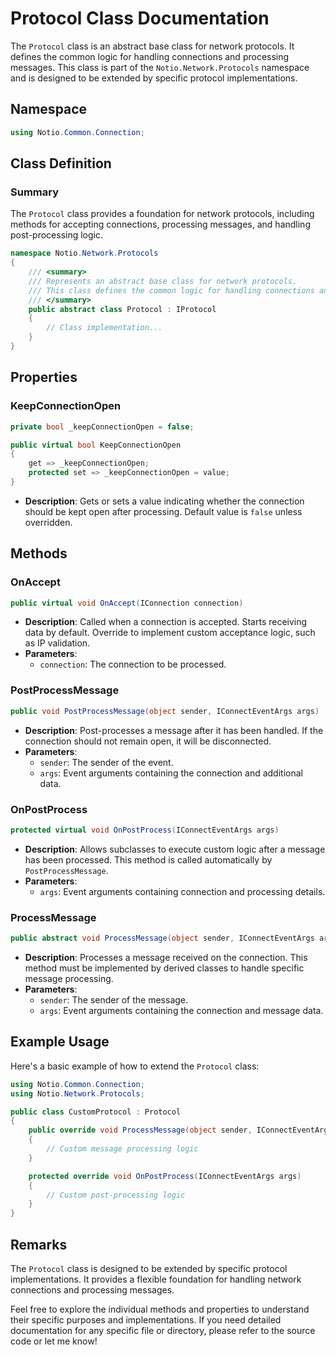 # Protocol Class Documentation

The `Protocol` class is an abstract base class for network protocols. It defines the common logic for handling connections and processing messages. This class is part of the `Notio.Network.Protocols` namespace and is designed to be extended by specific protocol implementations.

## Namespace

```csharp
using Notio.Common.Connection;
```

## Class Definition

### Summary

The `Protocol` class provides a foundation for network protocols, including methods for accepting connections, processing messages, and handling post-processing logic.

```csharp
namespace Notio.Network.Protocols
{
    /// <summary>
    /// Represents an abstract base class for network protocols.
    /// This class defines the common logic for handling connections and processing messages.
    /// </summary>
    public abstract class Protocol : IProtocol
    {
        // Class implementation...
    }
}
```

## Properties

### KeepConnectionOpen

```csharp
private bool _keepConnectionOpen = false;

public virtual bool KeepConnectionOpen
{
    get => _keepConnectionOpen;
    protected set => _keepConnectionOpen = value;
}
```

- **Description**: Gets or sets a value indicating whether the connection should be kept open after processing. Default value is `false` unless overridden.

## Methods

### OnAccept

```csharp
public virtual void OnAccept(IConnection connection)
```

- **Description**: Called when a connection is accepted. Starts receiving data by default. Override to implement custom acceptance logic, such as IP validation.
- **Parameters**:
  - `connection`: The connection to be processed.

### PostProcessMessage

```csharp
public void PostProcessMessage(object sender, IConnectEventArgs args)
```

- **Description**: Post-processes a message after it has been handled. If the connection should not remain open, it will be disconnected.
- **Parameters**:
  - `sender`: The sender of the event.
  - `args`: Event arguments containing the connection and additional data.

### OnPostProcess

```csharp
protected virtual void OnPostProcess(IConnectEventArgs args)
```

- **Description**: Allows subclasses to execute custom logic after a message has been processed. This method is called automatically by `PostProcessMessage`.
- **Parameters**:
  - `args`: Event arguments containing connection and processing details.

### ProcessMessage

```csharp
public abstract void ProcessMessage(object sender, IConnectEventArgs args);
```

- **Description**: Processes a message received on the connection. This method must be implemented by derived classes to handle specific message processing.
- **Parameters**:
  - `sender`: The sender of the message.
  - `args`: Event arguments containing the connection and message data.

## Example Usage

Here's a basic example of how to extend the `Protocol` class:

```csharp
using Notio.Common.Connection;
using Notio.Network.Protocols;

public class CustomProtocol : Protocol
{
    public override void ProcessMessage(object sender, IConnectEventArgs args)
    {
        // Custom message processing logic
    }

    protected override void OnPostProcess(IConnectEventArgs args)
    {
        // Custom post-processing logic
    }
}
```

## Remarks

The `Protocol` class is designed to be extended by specific protocol implementations. It provides a flexible foundation for handling network connections and processing messages.

Feel free to explore the individual methods and properties to understand their specific purposes and implementations. If you need detailed documentation for any specific file or directory, please refer to the source code or let me know!
